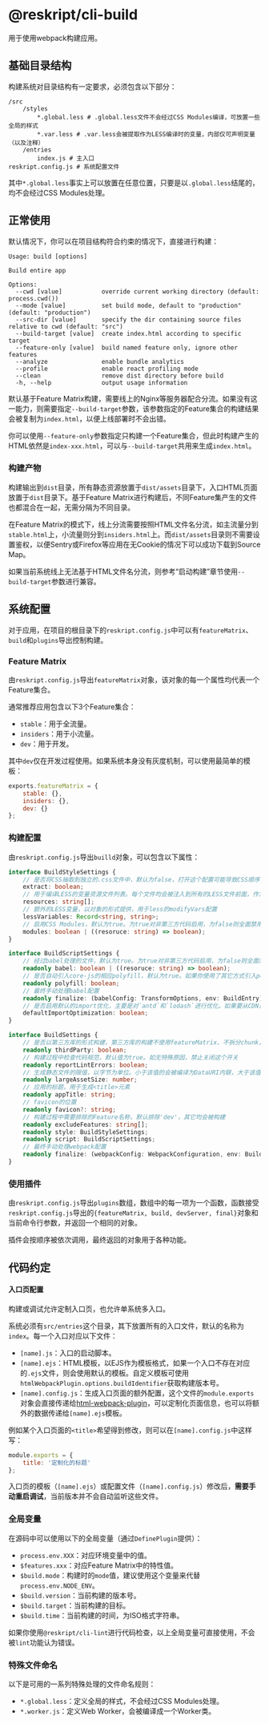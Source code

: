 # @reskript/cli-build

用于使用webpack构建应用。

## 基础目录结构

构建系统对目录结构有一定要求，必须包含以下部分：

```
/src
    /styles
        *.global.less # .global.less文件不会经过CSS Modules编译，可放置一些全局的样式
        *.var.less # .var.less会被提取作为LESS编译时的变量，内部仅可声明变量（以及注释）
    /entries
        index.js # 主入口
reskript.config.js # 系统配置文件
```

其中`*.global.less`事实上可以放置在任意位置，只要是以`.global.less`结尾的，均不会经过CSS Modules处理。

## 正常使用

默认情况下，你可以在项目结构符合约束的情况下，直接进行构建：

```
Usage: build [options]

Build entire app

Options:
  --cwd [value]           override current working directory (default: process.cwd())
  --mode [value]          set build mode, default to "production" (default: "production")
  --src-dir [value]       specify the dir containing source files relative to cwd (default: "src")
  --build-target [value]  create index.html according to specific target
  --feature-only [value]  build named feature only, ignore other features
  --analyze               enable bundle analytics
  --profile               enable react profiling mode
  --clean                 remove dist directory before build
  -h, --help              output usage information
```

默认基于Feature Matrix构建，需要线上的Nginx等服务器配合分流。如果没有这一能力，则需要指定`--build-target`参数，该参数指定的Feature集合的构建结果会被复制为`index.html`，以便上线部署时不会出错。

你可以使用`--feature-only`参数指定只构建一个Feature集合，但此时构建产生的HTML依然是`index-xxx.html`，可以与`--build-target`共用来生成`index.html`。

### 构建产物

构建输出到`dist`目录，所有静态资源放置于`dist/assets`目录下，入口HTML页面放置于`dist`目录下。基于Feature Matrix进行构建后，不同Feature集产生的文件也都混合在一起，无需分隔为不同目录。

在Feature Matrix的模式下，线上分流需要按照HTML文件名分流，如主流量分到`stable.html`上，小流量则分到`insiders.html`上。而`dist/assets`目录则不需要设置鉴权，以便Sentry或Firefox等应用在无Cookie的情况下可以成功下载到Source Map。

如果当前系统线上无法基于HTML文件名分流，则参考“启动构建”章节使用`--build-target`参数进行兼容。

## 系统配置

对于应用，在项目的根目录下的`reskript.config.js`中可以有`featureMatrix`、`build`和`plugins`导出控制构建。

### Feature Matrix

由`reskript.config.js`导出`featureMatrix`对象，该对象的每一个属性均代表一个Feature集合。

通常推荐应用包含以下3个Feature集合：

- `stable`：用于全流量。
- `insiders`：用于小流量。
- `dev`：用于开发。

其中`dev`仅在开发过程使用。如果系统本身没有灰度机制，可以使用最简单的模板：

```javascript
exports.featureMatrix = {
    stable: {},
    insiders: {},
    dev: {}
};
```

### 构建配置

由`reskript.config.js`导出`builld`对象，可以包含以下属性：

```typescript
interface BuildStyleSettings {
    // 是否将CSS抽取到独立的.css文件中，默认为false，打开这个配置可能导致CSS顺序有问题
    extract: boolean;
    // 用于编译LESS的变量资源文件列表。每个文件均会被注入到所有的LESS文件前面，作为全局可用的资源
    resources: string[];
    // 额外的LESS变量，以对象的形式提供，用于less的modifyVars配置
    lessVariables: Record<string, string>;
    // 启用CSS Modules，默认为true。为true对非第三方代码启用，为false则全面禁用，为函数则通过文件路径自主判断
    modules: boolean | ((resoruce: string) => boolean);
}

interface BuildScriptSettings {
    // 经过babel处理的文件，默认为true。为true对非第三方代码启用，为false则全面禁用，为函数则通过文件路径自主判断
    readonly babel: boolean | ((resoruce: string) => boolean);
    // 是否自动引入core-js的相应polyfill，默认为true。如果你使用了其它方式引入polyfill，设置为false即可
    readonly polyfill: boolean;
    // 最终手动处理babel配置
    readonly finalize: (babelConfig: TransformOptions, env: BuildEntry) => TransformOptions;
    // 是否启用默认的import优化，主要是对`antd`和`lodash`进行优化。如果要从CDN走这些包，关掉这个配置自己折腾
    defaultImportOptimization: boolean;
}

interface BuildSettings {
    // 是否以第三方库的形式构建，第三方库的构建不使用featureMatrix、不拆分chunk，同时构建产出不带hash、不产出HTML文件
    readonly thirdParty: boolean;
    // 构建过程中检查代码规范，默认值为true。如无特殊原因，禁止关闭这个开关
    readonly reportLintErrors: boolean;
    // 生成静态文件的限值，以字节为单位。小于该值的会被编译为DataURI内联，大于该值的会变为单独的文件。默认值为8KB
    readonly largeAssetSize: number;
    // 应用的标题，用于生成<title>元素
    readonly appTitle: string;
    // favicon的位置
    readonly favicon?: string;
    // 构建过程中需要排除的Feature名称，默认排除'dev'，其它均会被构建
    readonly excludeFeatures: string[];
    readonly style: BuildStyleSettings;
    readonly script: BuildScriptSettings;
    // 最终手动处理webpack配置
    readonly finalize: (webpackConfig: WebpackConfiguration, env: BuildEntry) => WebpackConfiguration;
}
```

### 使用插件

由`reskript.config.js`导出`plugins`数组，数组中的每一项为一个函数，函数接受`reskript.config.js`导出的`{featureMatrix, build, devServer, final}`对象和当前命令行参数，并返回一个相同的对象。

插件会按顺序被依次调用，最终返回的对象用于各种功能。

## 代码约定

#### 入口页配置

构建或调试允许定制入口页，也允许单系统多入口。

系统必须有`src/entries`这个目录，其下放置所有的入口文件，默认的名称为`index`。每一个入口对应以下文件：

- `[name].js`：入口的启动脚本。
- `[name].ejs`：HTML模板，以EJS作为模板格式，如果一个入口不存在对应的`.ejs`文件，则会使用默认的模板。自定义模板可使用`htmlWebpackPlugin.options.buildIdentifier`获取构建版本号。
- `[name].config.js`：生成入口页面的额外配置，这个文件的`module.exports`对象会直接传递给[html-webpack-plugin](https://github.com/jantimon/html-webpack-plugin)，可以定制化页面信息，也可以将额外的数据传递给`[name].ejs`模板。

例如某个入口页面的`<title>`希望得到修改，则可以在`[name].config.js`中这样写：

```javascript
module.exports = {
    title: '定制化的标题'
};
```

入口页的模板（`[name].ejs`）或配置文件（`[name].config.js`）修改后，**需要手动重启调试**，当前版本并不会自动监听这些文件。

### 全局变量

在源码中可以使用以下的全局变量（通过`DefinePlugin`提供）：

- `process.env.XXX`：对应环境变量中的值。
- `$features.xxx`：对应Feature Matrix中的特性值。
- `$build.mode`：构建时的`mode`值，建议使用这个变量来代替`process.env.NODE_ENV`。
- `$build.version`：当前构建的版本号。
- `$build.target`：当前构建的目标。
- `$build.time`：当前构建的时间，为ISO格式字符串。

如果你使用`@reskript/cli-lint`进行代码检查，以上全局变量可直接使用，不会被`lint`功能认为错误。

### 特殊文件命名

以下是可用的一系列特殊处理的文件命名规则：

- `*.global.less`：定义全局的样式，不会经过CSS Modules处理。
- `*.worker.js`：定义Web Worker，会被编译成一个Worker类。
